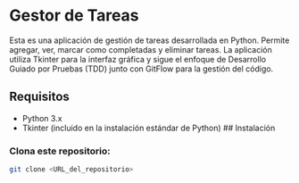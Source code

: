 # Gestor de Tareas

Esta es una aplicación de gestión de tareas desarrollada en Python. Permite agregar, ver, marcar como completadas y eliminar tareas. La aplicación utiliza Tkinter para la interfaz gráfica y sigue el enfoque de Desarrollo Guiado por Pruebas (TDD) junto con GitFlow para la gestión del código.

## Requisitos

-	Python 3.x
-	Tkinter (incluido en la instalación estándar de Python) ## Instalación
### Clona este repositorio:
```bash
git clone <URL_del_repositorio>
